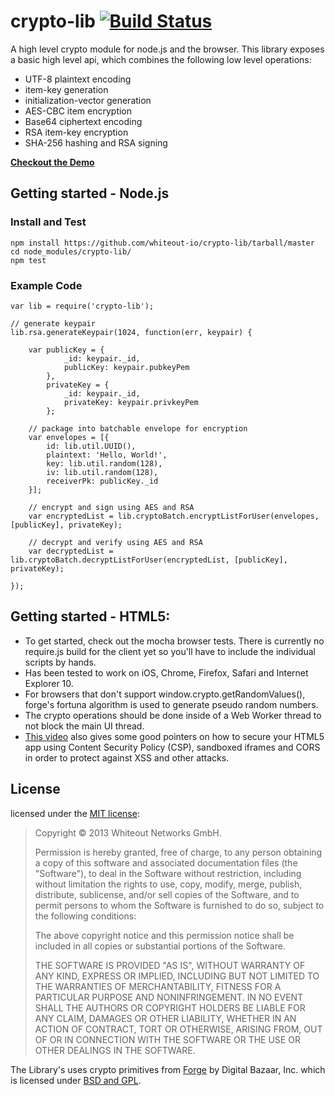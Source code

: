 crypto-lib [![Build Status](https://travis-ci.org/whiteout-io/crypto-lib.png?branch=master)](https://travis-ci.org/whiteout-io/crypto-lib)
==========

A high level crypto module for node.js and the browser. This library exposes a basic high level api, which combines the following low level operations:

* UTF-8 plaintext encoding
* item-key generation
* initialization-vector generation
* AES-CBC item encryption
* Base64 ciphertext encoding
* RSA item-key encryption
* SHA-256 hashing and RSA signing

**[Checkout the Demo](http://whiteout-io.github.io/crypto-lib/test/index.html)**


## Getting started - Node.js

### Install and Test

	npm install https://github.com/whiteout-io/crypto-lib/tarball/master
	cd node_modules/crypto-lib/
	npm test

### Example Code

	var lib = require('crypto-lib');

	// generate keypair
	lib.rsa.generateKeypair(1024, function(err, keypair) {

		var publicKey = {
				_id: keypair._id,
				publicKey: keypair.pubkeyPem
			},
			privateKey = {
				_id: keypair._id,
				privateKey: keypair.privkeyPem
			};

		// package into batchable envelope for encryption
		var envelopes = [{
			id: lib.util.UUID(),
			plaintext: 'Hello, World!',
			key: lib.util.random(128),
			iv: lib.util.random(128),
			receiverPk: publicKey._id
		}];

		// encrypt and sign using AES and RSA
		var encryptedList = lib.cryptoBatch.encryptListForUser(envelopes, [publicKey], privateKey);

		// decrypt and verify using AES and RSA
		var decryptedList = lib.cryptoBatch.decryptListForUser(encryptedList, [publicKey], privateKey);

	});


## Getting started - HTML5:

* To get started, check out the mocha browser tests. There is currently no require.js build for the client yet so you'll have to include the individual scripts by hands.
* Has been tested to work on iOS, Chrome, Firefox, Safari and Internet Explorer 10.
* For browsers that don't support window.crypto.getRandomValues(), forge's fortuna algorithm is used to generate pseudo random numbers.
* The crypto operations should be done inside of a Web Worker thread to not block the main UI thread.
* [This video](http://www.youtube.com/watch?v=WljJ5guzcLs&feature=share&list=PLBNz3Grrh0qUDwpT0G_1zt9n_uOuan920) also gives some good pointers on how to secure your HTML5 app using Content Security Policy (CSP), sandboxed iframes and CORS in order to protect against XSS and other attacks.


## License

licensed under the [MIT license](http://opensource.org/licenses/MIT):

> Copyright &copy; 2013 Whiteout Networks GmbH.
>
> Permission is hereby granted, free of charge, to any person
> obtaining a copy of this software and associated documentation files
> (the "Software"), to deal in the Software without restriction,
> including without limitation the rights to use, copy, modify, merge,
> publish, distribute, sublicense, and/or sell copies of the Software,
> and to permit persons to whom the Software is furnished to do so,
> subject to the following conditions:
>
> The above copyright notice and this permission notice shall be
> included in all copies or substantial portions of the Software.
>
> THE SOFTWARE IS PROVIDED "AS IS", WITHOUT WARRANTY OF ANY KIND,
> EXPRESS OR IMPLIED, INCLUDING BUT NOT LIMITED TO THE WARRANTIES OF
> MERCHANTABILITY, FITNESS FOR A PARTICULAR PURPOSE AND
> NONINFRINGEMENT. IN NO EVENT SHALL THE AUTHORS OR COPYRIGHT HOLDERS
> BE LIABLE FOR ANY CLAIM, DAMAGES OR OTHER LIABILITY, WHETHER IN AN
> ACTION OF CONTRACT, TORT OR OTHERWISE, ARISING FROM, OUT OF OR IN
> CONNECTION WITH THE SOFTWARE OR THE USE OR OTHER DEALINGS IN THE
> SOFTWARE.

The Library's uses crypto primitives from [Forge](https://github.com/digitalbazaar/forge) by Digital Bazaar, Inc. which is licensed under [BSD and GPL](https://github.com/digitalbazaar/forge/blob/master/LICENSE).
